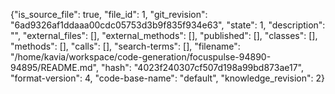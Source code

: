 {"is_source_file": true, "file_id": 1, "git_revision": "6ad9326af1ddaaa00cdc05753d3b9f835f934e63", "state": 1, "description": "", "external_files": [], "external_methods": [], "published": [], "classes": [], "methods": [], "calls": [], "search-terms": [], "filename": "/home/kavia/workspace/code-generation/focuspulse-94890-94895/README.md", "hash": "4023f240307cf507d198a99bd873ae17", "format-version": 4, "code-base-name": "default", "knowledge_revision": 2}